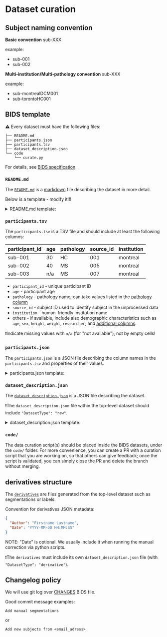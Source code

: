 # Dataset curation

## Subject naming convention

**Basic convention**
sub-XXX

example:
- sub-001
- sub-002

**Multi-institution/Multi-pathology convention**
sub-<site><pathology>XXX

example:
- sub-montrealDCM001
- sub-torontoHC001

## BIDS template

⚠️ Every dataset must have the following files: 

```
├── README.md
├── participants.json
├── participants.tsv
├── dataset_description.json
└── code
    └── curate.py
```

For details, see [BIDS specification](https://bids-specification.readthedocs.io/en/stable/03-modality-agnostic-files.html#code).

### `README.md`

The [`README.md`](https://bids-specification.readthedocs.io/en/stable/03-modality-agnostic-files.html#readme) is a [markdown](https://markdown-guide.readthedocs.io/en/latest/index.html) file describing the dataset in more detail.

Below is a template - modify it!!!

<details><summary>README.md template:</summary>

```
# <NAME OF DATASET>

This is an <MRI/Microscopy> dataset acquired in the context of the <XYZ> project. 
<IF DATASET CONTAINS DERIVATIVES>It also contains <manual segmentation/labels> of <MS lesions/tumors/etc> from <one/two/or more> expert raters located under the derivatives folder.

## contact person

Dataset shared by: <NAME AND EMAIL>
<IF THERE WAS EMAIL COMM>Email communication: <DATE OF EMAIL AND SUBJECT>
<REPOSITORY OF PROJECT/MODEL, etc>Repository: https://github.com/<organization>/<repository_name>

## <IF DATA ARE MISSING FOR SOME SUBJECT(S)>missing data

<LIST HERE MISSING SUBJECTS>
```

</details>

### `participants.tsv`

The `participants.tsv` is a TSV file and should include at least the following columns:

| participant_id | age | pathology | source_id  | institution |
| ----------- | ----------- | ----------- | ----------- | ----------- |
| sub-001 | 30 | HC | 001 | montreal |
| sub-002 | 40 | MS | 005 | montreal |
| sub-003 | n/a | MS | 007 | montreal |

- `participant_id` - unique participant ID
- `age` - participant age
- `pathology` - pathology name; can take values listed in the [pathology column](https://docs.google.com/spreadsheets/d/1yjcA8Z0COn4OZxusIDHjStH2DpeXvscsj-aWE2X-_sg/edit?usp=sharing)
- `source_id` -  subject ID used to identify subject in the unprocessed data
- `institution` - human-friendly institution name
- others - if available, include also demographic characteristics such as `age`, `sex`, `height`, `weight`, `researcher`, and [additional columns](https://bids-specification.readthedocs.io/en/stable/03-modality-agnostic-files.html#participants-file).

❗️Indicate missing values with `n/a` (for "not available"), not by empty cells!

### `participants.json`

The `participants.json` is a JSON file describing the column names in the `participants.tsv` and properties of their values.

<details><summary>participants.json template:</summary>

```json
{
    "participant_id": {
        "Description": "Unique Participant ID",
        "LongName": "Participant ID"
    },
      "age": {
        "Description": "Participant age",
        "LongName": "Participant age"
    },
    "pathology": {
        "Description": "Pathology",
        "LongName": "Pathology name"
    },
    "source_id": {
        "Description": "Subject ID in the unprocessed data",
        "LongName": "Subject ID in the unprocessed data"
    },
    "institution": {
        "Description": "Institution ID after conversion to BIDS",
        "LongName": "BIDS Institution ID"
    }
}
```

</details>

### `dataset_description.json`

The [`dataset_description.json`](https://bids-specification.readthedocs.io/en/stable/03-modality-agnostic-files.html#dataset_descriptionjson) is a JSON file describing the dataset.

❗The `dataset_description.json` file within the top-level dataset should include `"DatasetType": "raw"`.

<details><summary>dataset_description.json template:</summary>

```json
{
    "BIDSVersion": "BIDS X.Y.Z",
    "Name": "<dataset_name>",
    "DatasetType": "raw"
}
```

</details>

### `code/`

The data curation script(s) should be placed inside the BIDS datasets, under the `code/` folder. For more convenience, you can create a PR with a curation script that you are working on, so that others can give feedback; once the script is validated, you can simply close the PR and delete the branch without merging.


## derivatives structure

The [`derivatives`](https://bids-specification.readthedocs.io/en/stable/05-derivatives/01-introduction.html) are files generated from the top-level dataset such as segmentations or labels.

Convention for derivatives JSON metadata:

```json
{
  "Author": "Firstname Lastname",
  "Date": "YYYY-MM-DD HH:MM:SS"
}
```

NOTE: "Date" is optional. We usually include it when running the manual correction via python scripts.

❗The `derivatives` must include its own `dataset_description.json` file (with `"DatasetType": "derivative"`).

## Changelog policy

We will use git log over [CHANGES](https://bids-specification.readthedocs.io/en/stable/03-modality-agnostic-files.html#changes) BIDS file.

Good commit message examples:

```
Add manual segmentations
```

or

```
Add new subjects from <email_adress>
```